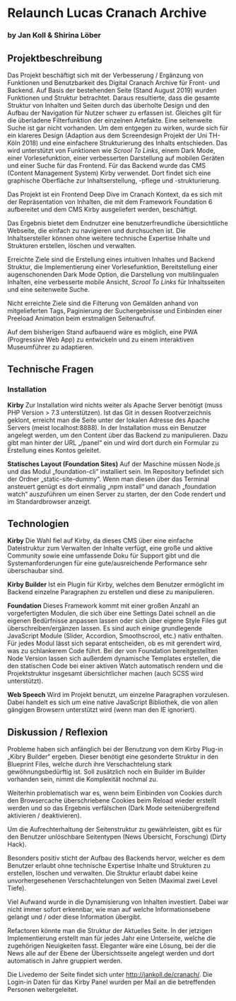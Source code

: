 
# Relaunch Lucas Cranach Archive
### by Jan Koll & Shirina Löber

## Projektbeschreibung

Das Projekt beschäftigt sich mit der Verbesserung / Ergänzung von Funktionen und Benutzbarkeit des Digital Cranach Archive für Front- und Backend. Auf Basis der bestehenden Seite (Stand August 2019) wurden Funktionen und Struktur betrachtet. Daraus resultierte, dass die gesamte Struktur von Inhalten und Seiten durch das überholte Design und den Aufbau der Navigation für Nutzer schwer zu erfassen ist. Gleiches gilt für die überladene Filterfunktion der einzelnen Artefakte. Eine seitenweite Suche ist gar nicht vorhanden. Um dem entgegen zu wirken, wurde sich für ein klareres Design (Adaption aus dem Screendesign Projekt der Uni TH-Köln 2018)  und eine einfachere Strukturierung des Inhalts entschieden. Das wird unterstützt von Funktionen wie _Scrool To Links_, einem Dark Mode, einer Vorlesefunktion, einer verbesserten Darstellung auf mobilen Geräten und einer Suche für das Frontend. Für das Backend wurde das CMS (Content Management System) Kirby verwendet. Dort findet sich eine graphische Oberfläche zur Inhaltserstellung, -pflege und -strukturierung.

Das Projekt ist ein Frontend Deep Dive im Cranach Kontext, da es sich mit der Repräsentation von Inhalten, die mit dem Framework Foundation 6 aufbereitet und dem CMS Kirby ausgeliefert werden, beschäftigt.

Das Ergebnis bietet dem Endnutzer eine benutzerfreundliche übersichtliche Webseite, die einfach zu navigieren und durchsuchen ist. Die Inhaltsersteller können ohne weitere technische Expertise Inhalte und Strukturen erstellen, löschen und verwalten.

Erreichte Ziele sind die Erstellung eines intuitiven Inhaltes und Backend Struktur, die Implementierung einer Vorlesefunktion, Bereitstellung einer augenschonenden Dark Mode Option, die Darstellung von multilingualen Inhalten, eine verbesserte mobile Ansicht,  _Scrool To Links_ für Inhaltsseiten und eine seitenweite Suche.

Nicht erreichte Ziele sind die Filterung von Gemälden anhand von mitgelieferten Tags, Paginierung der Suchergebnisse und Einbinden einer Preeload Animation beim erstmaligen Seitenaufruf.

Auf dem bisherigen Stand aufbauend wäre es möglich, eine PWA (Progressive Web App) zu entwickeln und zu einem interaktiven Museumführer zu adaptieren.

## Technische Fragen

### Installation

**Kirby**
Zur Installation wird nichts weiter als Apache Server benötigt (muss PHP Version > 7.3 unterstützen). Ist das Git in dessen Rootverzeichnis geklont, erreicht man die Seite unter der lokalen Adresse des Apache Servers (meist localhost:8888). In der Installation muss ein Benutzer angelegt werden, um den Content über das Backend zu manipulieren. Dazu gibt man hinter der URL „/panel“ ein und wird dort durch ein Formular zu Erstellung eines Kontos geleitet.

**Statisches Layout (Foundation Sites)**
Auf der Maschine müssen Node.js und das Modul „foundation-cli“ installiert sein. Im Repository befindet sich der Ordner „static-site-dummy“. Wenn man diesen über das Terminal ansteuert genügt es dort einmalig „npm install“ und danach „foundation watch“ auszuführen um einen Server zu starten, der den Code rendert und im Standardbrowser anzeigt.

## Technologien

**Kirby**
Die Wahl fiel auf Kirby, da dieses CMS über eine einfache Dateistruktur zum Verwalten der Inhalte verfügt, eine große und aktive Community sowie eine umfassende Doku für Support gibt und die Systemanforderungen für eine gute/ausreichende Performance sehr überschaubar sind.

**Kirby Builder**
Ist ein Plugin für Kirby, welches dem Benutzer ermöglicht im Backend einzelne Paragraphen zu erstellen und diese zu manipulieren.

**Foundation**
Dieses Framework kommt mit einer großen Anzahl an vorgefertigten Modulen, die sich über eine Settings Datei schnell an die eigenen Bedürfnisse anpassen lassen oder sich über eigene Style Files gut überschreiben/ergänzen lassen. Es sind auch einige grundlegende JavaScript Module (Slider, Accordion, Smoothscrool, etc.) nativ enthalten. Für jedes Modul lässt sich separat entscheiden, ob es mit gerendert wird, was zu schlankerem Code führt. Bei der von Foundation bereitgestellten Node Version lassen sich außerdem dynamische Templates erstellen, die den statischen Code bei einer aktiven Watch automatisch rendern und die Projektstruktur insgesamt übersichtlicher machen (auch SCSS wird unterstützt).

**Web Speech**
Wird im Projekt benutzt, um einzelne Paragraphen vorzulesen. Dabei handelt es sich um eine native JavaScript Bibliothek, die von allen gängigen Browsern unterstützt wird (wenn man den IE ignoriert).

## Diskussion / Reflexion

Probleme haben sich anfänglich bei der Benutzung von dem Kirby Plug-in „Kibry Builder“ ergeben. Dieser benötigt eine gesonderte Struktur in den Blueprint Files, welche durch ihre Verschachtelung stark gewöhnungsbedürftig ist. Soll zusätzlich noch ein Builder im Builder vorhanden sein, nimmt die Komplexität nochmal zu.

Weiterhin problematisch war es, wenn beim Einbinden von Cookies durch den Browsercache überschriebene Cookies beim Reload wieder erstellt werden und so das Ergebnis verfälschen (Dark Mode seitenübergreifend aktivieren / deaktivieren).

Um die Aufrechterhaltung der Seitenstruktur zu gewährleisten, gibt es für den Benutzer unlöschbare Seitentypen (News Übersicht, Forschung) (Dirty Hack).

Besonders positiv sticht der Aufbau des Backends hervor, welcher es dem Benutzer erlaubt ohne technische Expertise Inhalte und Strukturen zu erstellen, löschen und verwalten. Die Struktur erlaubt dabei keine unvorhergesehenen Verschachtelungen von Seiten (Maximal zwei Level Tiefe).

Viel Aufwand wurde in die Dynamisierung von Inhalten investiert. Dabei war nicht immer sofort erkennbar, wie man auf welche Informationsebene gelangt und / oder diese Information übergibt.

Refactoren könnte man die Struktur der Aktuelles Seite. In der jetzigen Implementierung erstellt man für jedes Jahr eine Unterseite, welche die zugehörigen Neuigkeiten fasst. Eleganter wäre eine Lösung, bei der die News alle auf der Ebene der Übersichtsseite angelegt werden und dort automatisch in Jahre gruppiert werden.

Die Livedemo der Seite findet sich unter http://jankoll.de/cranach/. Die Login-in Daten für das Kirby Panel wurden per Mail an die betreffenden Personen weitergeleitet. 
